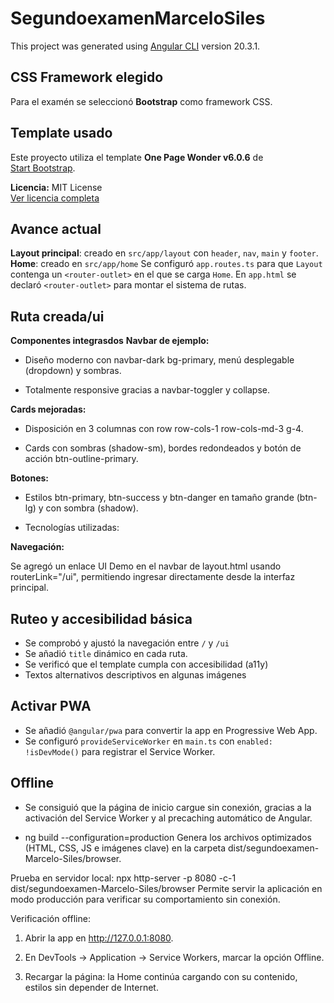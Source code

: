 # SegundoexamenMarceloSiles

This project was generated using [Angular CLI](https://github.com/angular/angular-cli) version 20.3.1.

## CSS Framework elegido
Para el examén se seleccionó **Bootstrap** como framework CSS.

## Template usado
Este proyecto utiliza el template **One Page Wonder v6.0.6** de  
[Start Bootstrap](https://startbootstrap.com/theme/creative).

**Licencia:** MIT License  
[Ver licencia completa](https://github.com/StartBootstrap/startbootstrap-one-page-wonder/blob/master/LICENSE)


## Avance actual
**Layout principal**: creado en `src/app/layout` con `header`, `nav`, `main` y `footer`. 
**Home**: creado en `src/app/home` 
Se configuró `app.routes.ts` para que `Layout` contenga un `<router-outlet>` en el que se carga `Home`.
En `app.html` se declaró `<router-outlet>` para montar el sistema de rutas.

## Ruta creada/ui
**Componentes integrasdos**
**Navbar de ejemplo:**

 - Diseño moderno con navbar-dark bg-primary, menú desplegable (dropdown) y sombras.

 - Totalmente responsive gracias a navbar-toggler y collapse.

**Cards mejoradas:**

 - Disposición en 3 columnas con row row-cols-1 row-cols-md-3 g-4.

 - Cards con sombras (shadow-sm), bordes redondeados y botón de acción btn-outline-primary.

**Botones:**

 - Estilos btn-primary, btn-success y btn-danger en tamaño grande (btn-lg) y con sombra (shadow).

 - Tecnologías utilizadas:

**Navegación:**

Se agregó un enlace UI Demo en el navbar de layout.html usando routerLink="/ui", permitiendo ingresar directamente desde la interfaz principal.

## Ruteo y accesibilidad básica
- Se comprobó y ajustó la navegación entre `/` y `/ui`
- Se añadió `title` dinámico en cada ruta.
- Se verificó que el template cumpla con accesibilidad (a11y)
- Textos alternativos descriptivos en algunas imágenes


## Activar PWA
- Se añadió `@angular/pwa` para convertir la app en Progressive Web App.
- Se configuró `provideServiceWorker` en `main.ts` con `enabled: !isDevMode()` para registrar el Service Worker.

## Offline
- Se consiguió que la página de inicio cargue sin conexión, gracias a la activación del Service Worker y al  precaching automático de Angular.

- ng build --configuration=production 
Genera los archivos optimizados (HTML, CSS, JS e imágenes clave) en la carpeta dist/segundoexamen-Marcelo-Siles/browser.

Prueba en servidor local:
npx http-server -p 8080 -c-1 dist/segundoexamen-Marcelo-Siles/browser
Permite servir la aplicación en modo producción para verificar su comportamiento sin conexión.

Verificación offline:
1. Abrir la app en http://127.0.0.1:8080.

2. En DevTools → Application → Service Workers, marcar la opción Offline.

3. Recargar la página: la Home continúa cargando con su contenido, estilos sin depender de Internet.